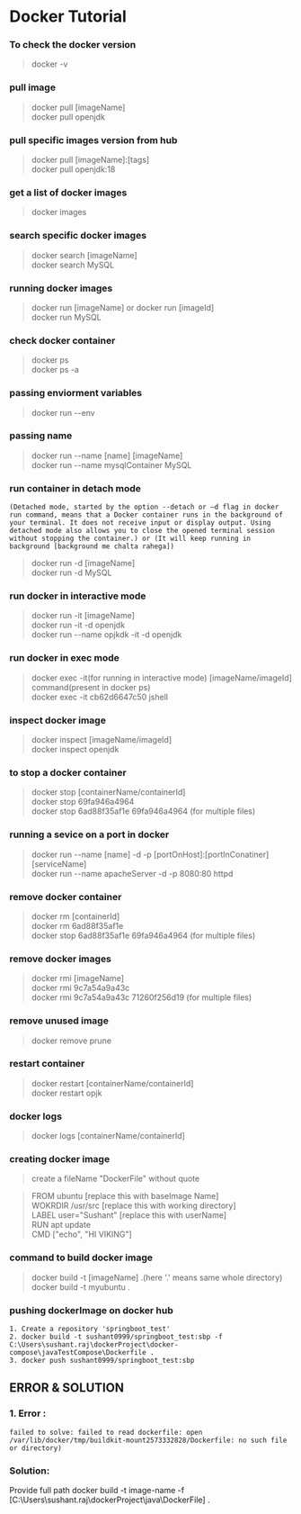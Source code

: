 # Docker Tutorial


### To check the docker version
>docker -v 

### pull image
>docker pull [imageName] <br>
>docker pull openjdk <br>

### pull specific images version from hub
>docker pull [imageName]:[tags] <br>
>docker pull openjdk:18 <br>

### get a list of docker images
>docker images <br>

### search specific docker images
>docker search [imageName] <br>
>docker search MySQL <br>

### running docker images
>docker run [imageName] or docker run [imageId] <br>
>docker run MySQL <br>

### check docker container
>docker ps <br>
>docker ps -a <br>

### passing enviorment variables
>docker run --env <br>

### passing name
>docker run --name [name] [imageName] <br>
>docker run --name mysqlContainer MySQL <br>

### run container in detach mode 
```(Detached mode, started by the option --detach or –d flag in docker run command, means that a Docker container runs in the background of your terminal. It does not receive input or display output. Using detached mode also allows you to close the opened terminal session without stopping the container.) or (It will keep running in background [background me chalta rahega])```

>docker run -d [imageName] <br>
>docker run -d MySQL <br>

### run docker in interactive mode
>docker run -it [imageName] <br>
>docker run -it -d openjdk <br>
>docker run --name opjkdk -it -d openjdk <br>

### run docker in exec mode 
>docker exec -it(for running in interactive mode) [imageName/imageId] command(present in docker ps) <br>
>docker exec -it cb62d6647c50 jshell <br>

### inspect docker image
>docker inspect [imageName/imageId] <br>
>docker inspect openjdk <br>

### to stop a docker container
>docker stop [containerName/containerId] <br>
>docker stop 69fa946a4964 <br>
>docker stop 6ad88f35af1e 69fa946a4964 (for multiple files) <br>

### running a sevice on a port in docker
>docker run --name [name] -d -p [portOnHost]:[portInConatiner] [serviceName] <br>
>docker run --name apacheServer -d -p 8080:80 httpd <br>

### remove docker container
>docker rm [containerId] <br>
>docker rm 6ad88f35af1e <br>
>docker stop 6ad88f35af1e 69fa946a4964 (for multiple files) <br>

### remove docker images
>docker rmi [imageName] <br>
>docker rmi 9c7a54a9a43c <br>
>docker rmi 9c7a54a9a43c 71260f256d19 (for multiple files) <br>

### remove unused image 
>docker remove prune <br>

### restart container
>docker restart [containerName/containerId] <br>
>docker restart opjk <br>

### docker logs
>docker logs [containerName/containerId] <br>

### creating docker image
>create a fileName "DockerFile" without quote <br>

>FROM ubuntu [replace this with baseImage Name] <br>
>WOKRDIR /usr/src [replace this with working directory] <br>
>LABEL user="Sushant" [replace this with userName]   <br>
>RUN apt update <br>
>CMD ["echo", "HI VIKING"] <br>


### command to build docker image 
>docker build -t [imageName] .(here '.' means same whole directory) <br>
>docker build -t myubuntu . <br>


### pushing dockerImage on docker hub 
```
1. Create a repository 'springboot_test'
2. docker build -t sushant0999/springboot_test:sbp -f C:\Users\sushant.raj\dockerProject\docker-compose\javaTestCompose\Dockerfile .
3. docker push sushant0999/springboot_test:sbp
```

## ERROR & SOLUTION
### 1. Error : <br>
`failed to solve: failed to read dockerfile: open /var/lib/docker/tmp/buildkit-mount2573332828/Dockerfile: no such file or directory)`

### Solution:
Provide full path
docker build -t image-name -f [C:\Users\sushant.raj\dockerProject\java\DockerFile] .
